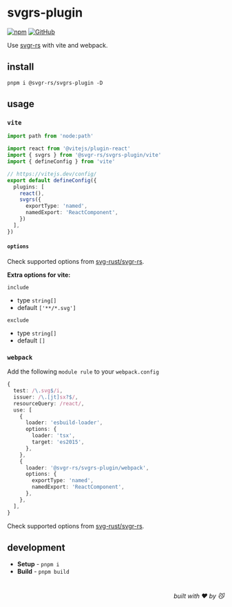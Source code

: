 # svgrs-plugin

[![npm](https://img.shields.io/npm/v/@svgr-rs/svgrs-plugin)](https://github.com/svg-rust/svgrs-plugin) [![GitHub](https://img.shields.io/npm/l/@svgr-rs/svgrs-plugin)](https://github.com/svg-rust/svgrs-plugin)

Use [svgr-rs](https://github.com/svg-rust/svgr-rs) with vite and webpack.

## install

```console
pnpm i @svgr-rs/svgrs-plugin -D
```

## usage

### `vite`

```ts
import path from 'node:path'

import react from '@vitejs/plugin-react'
import { svgrs } from '@svgr-rs/svgrs-plugin/vite'
import { defineConfig } from 'vite'

// https://vitejs.dev/config/
export default defineConfig({
  plugins: [
    react(),
    svgrs({
      exportType: 'named',
      namedExport: 'ReactComponent',
    })
  ],
})
```

#### `options`

Check supported options from [svg-rust/svgr-rs](https://github.com/svg-rust/svgr-rs). 

**Extra options for vite:**

`include`

- type `string[]`
- default `['**/*.svg']`

`exclude`

- type `string[]`
- default `[]`

### `webpack`

Add the following `module rule` to your `webpack.config`

```ts
{
  test: /\.svg$/i,
  issuer: /\.[jt]sx?$/,
  resourceQuery: /react/,
  use: [
    {
      loader: 'esbuild-loader',
      options: {
        loader: 'tsx',
        target: 'es2015',
      },
    },
    {
      loader: '@svgr-rs/svgrs-plugin/webpack',
      options: {
        exportType: 'named',
        namedExport: 'ReactComponent',
      },
    },
  ],
}
```

Check supported options from [svg-rust/svgr-rs](https://github.com/svg-rust/svgr-rs). 

## development

- **Setup** - `pnpm i`
- **Build** - `pnpm build`

# 
<div align='right'>

*built with ❤️ by 😼*

</div>

